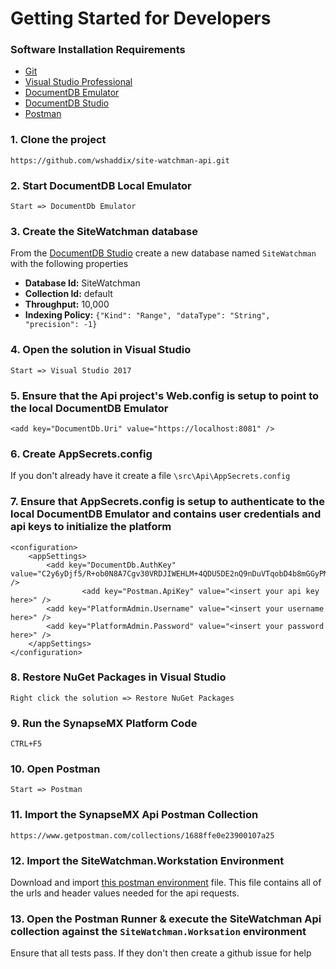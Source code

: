 ﻿
# Getting Started for Developers

### Software Installation Requirements  
- [Git](https://git-scm.com/)  
- [Visual Studio Professional](https://www.visualstudio.com/downloads/)  
- [DocumentDB Emulator](https://docs.microsoft.com/en-us/azure/documentdb/documentdb-nosql-local-emulator)  
- [DocumentDB Studio](https://github.com/mingaliu/DocumentDBStudio)  
- [Postman](https://www.getpostman.com/)  

### 1. Clone the project  
`https://github.com/wshaddix/site-watchman-api.git`

### 2. Start DocumentDB Local Emulator  
`Start => DocumentDb Emulator`

### 3. Create the SiteWatchman database  
From the [DocumentDB Studio](https://github.com/mingaliu/DocumentDBStudio) create a new database named `SiteWatchman` with the following properties  
- **Database Id:** SiteWatchman 
- **Collection Id:** default  
- **Throughput:** 10,000  
- **Indexing Policy:** `{"Kind": "Range", "dataType": "String", "precision": -1}`  

### 4. Open the solution in Visual Studio  
`Start => Visual Studio 2017`

### 5. Ensure that the Api project's Web.config is setup to point to the local DocumentDB Emulator  
`<add key="DocumentDb.Uri" value="https://localhost:8081" />`

### 6. Create AppSecrets.config  
If you don't already have it create a file `\src\Api\AppSecrets.config`

### 7. Ensure that AppSecrets.config is setup to authenticate to the local DocumentDB Emulator and contains user credentials and api keys to initialize the platform  
```
<configuration>
	<appSettings>
		<add key="DocumentDb.AuthKey" value="C2y6yDjf5/R+ob0N8A7Cgv30VRDJIWEHLM+4QDU5DE2nQ9nDuVTqobD4b8mGGyPMbIZnqyMsEcaGQy67XIw/Jw==" />
                <add key="Postman.ApiKey" value="<insert your api key here>" />
		<add key="PlatformAdmin.Username" value="<insert your username here>" />
		<add key="PlatformAdmin.Password" value="<insert your password here>" />
	</appSettings>
</configuration>
```

### 8. Restore NuGet Packages in Visual Studio  
`Right click the solution => Restore NuGet Packages`

### 9. Run the SynapseMX Platform Code  
`CTRL+F5`

### 10. Open Postman  
`Start => Postman`

### 11. Import the SynapseMX Api Postman Collection  
`https://www.getpostman.com/collections/1688ffe0e23900107a25`

### 12. Import the SiteWatchman.Workstation Environment  
Download and import [this postman environment](SynapseMX.Dev.postman_environment.json) file. This file contains all of the urls and header values needed for the api requests.

### 13. Open the Postman Runner & execute the SiteWatchman Api collection against the `SiteWatchman.Worksation` environment  
Ensure that all tests pass. If they don't then create a github issue for help